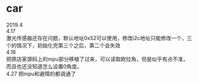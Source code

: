 # car
2019.4  
4.17  
激光传感器还存在问题，默认地址0x52可以使用，修改i2c地址只能修改一个，三个的情况下，初始化完第三个之后，第二个会失效  
4.18  
把原店家源码上的mpu部分移植了过来，可以读取欧拉角，但是似乎有点不准，而且也还没知道怎么设置0角度。  
4.27
把mpu和避障的都调通了

